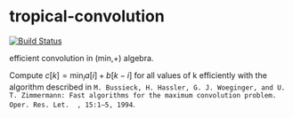 # tropical-convolution 

[![Build Status](https://travis-ci.org/pawelswoboda/tropical-convolution.svg?branch=master)](https://travis-ci.org/pawelswoboda/tropical-convolution)

efficient convolution in (min,+) algebra.

Compute $c[k] = \min_{i} a[i] + b[k-i]$ for all values of k efficiently with the algorithm described in `M. Bussieck, H. Hassler, G. J. Woeginger, and U. T. Zimmermann: Fast algorithms for the maximum convolution problem. Oper. Res. Let.  , 15:1–5, 1994`.
